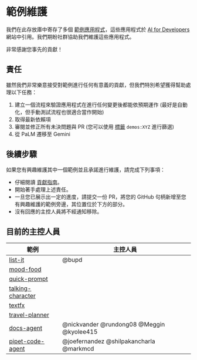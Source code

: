 # 範例維護

我們在此存放庫中寄存了多個 [範例應用程式](https://github.com/google/generative-ai-docs/tree/main/demos/palm)，這些應用程式於 [AI for Developers](https://ai.google.dev/develop/sample-apps) 網站中引用。我們期盼社群協助我們維護這些應用程式。

非常感謝您事先的貢獻！

## 責任

雖然我們非常樂意接受對範例進行任何有意義的貢獻，但我們特別希望獲得幫助處理以下任務：

1. 建立一個流程來驗證應用程式在進行任何變更後都能依預期運作 (最好是自動化，但手動測試流程也很適合當作開始)
2. 取得最新依賴項
3. 審閱並修正所有未決問題與 PR (您可以使用 [標籤](https://github.com/google/generative-ai-docs/labels?q=demos%3A) `demos:XYZ` 進行篩選)
4. 從 PaLM 遷移至 Gemini

## 後續步驟

如果您有興趣維護其中一個範例並且承諾進行維護，請完成下列事項：

- 仔細閱讀 [貢獻指南](https://github.com/google/generative-ai-docs/blob/main/CONTRIBUTING.md)。
- 開始著手處理上述責任。
- 一旦您已展示出一定的進度，請提交一份 PR，將您的 GitHub 句柄新增至您有興趣維護的範例旁邊，其位置位於下方的部分。
- 沒有回應的主控人員將不經通知移除。

## 目前的主控人員

範例  | 主控人員 |
| ------------- | ------------- |
| [list-it](https://github.com/google/generative-ai-docs/tree/main/demos/palm/web/list-it)  | @bupd |
| [mood-food](https://github.com/google/generative-ai-docs/tree/main/demos/palm/web/mood-food)  |   |
| [quick-prompt](https://github.com/google/generative-ai-docs/tree/main/demos/palm/web/quick-prompt)  |   |
| [talking-character](https://github.com/google/generative-ai-docs/tree/main/demos/palm/web/talking-character)  |   |
| [textfx](https://github.com/google/generative-ai-docs/tree/main/demos/palm/web/textfx)  |   |
| [travel-planner](https://github.com/google/generative-ai-docs/tree/main/demos/palm/web/travel-planner)  |  |
| [docs-agent](https://github.com/google/generative-ai-docs/tree/main/demos/palm/python/docs-agent)  | @nickvander @rundong08 @Meggin @kyolee415  |
| [pipet-code-agent](https://github.com/google/generative-ai-docs/tree/main/demos/palm/node/pipet-code-agent)  | @joefernandez @shilpakancharla @markmcd
